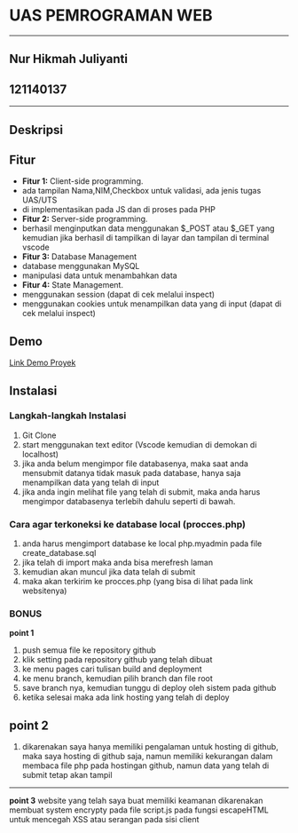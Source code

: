 # UAS PEMROGRAMAN WEB
----------------------------
## Nur Hikmah Juliyanti
## 121140137
----------------------------
## Deskripsi

## Fitur 

- **Fitur 1:** Client-side programming.
- ada tampilan Nama,NIM,Checkbox untuk validasi, ada jenis tugas UAS/UTS
- di implementasikan pada JS dan di proses pada PHP
- **Fitur 2:** Server-side programming.
- berhasil menginputkan data menggunakan $_POST atau $_GET yang kemudian jika berhasil di tampilkan di layar dan tampilan di terminal vscode
- **Fitur 3:** Database Management
- database menggunakan MySQL
- manipulasi data untuk menambahkan data
- **Fitur 4:** State Management.
- menggunakan session (dapat di cek melalui inspect)
- menggunakan cookies untuk menampilkan data yang di input (dapat di cek melalui inspect)

## Demo

[Link Demo Proyek](https://nurhikmah137.github.io/UAS-PEMWEB-nurhikmah-12140137/)


## Instalasi

### Langkah-langkah Instalasi

1. Git Clone
2. start menggunakan text editor (Vscode kemudian di demokan di localhost)
3. jika anda belum mengimpor file databasenya, maka saat anda mensubmit datanya tidak masuk pada database, hanya saja menampilkan data yang telah di input
4. jika anda ingin melihat file yang telah di submit, maka anda harus mengimpor databasenya terlebih dahulu seperti di bawah.
   
### Cara agar terkoneksi ke database local (procces.php)
1. anda harus mengimport database ke local php.myadmin pada file create_database.sql
2. jika telah di import maka anda bisa merefresh laman
3. kemudian akan muncul jika data telah di submit
4. maka akan terkirim ke procces.php (yang bisa di lihat pada link websitenya)

### BONUS
**point 1**
1. push semua file ke repository github 
2. klik setting pada repository github yang telah dibuat
3. ke menu pages cari tulisan build and deployment
4. ke menu branch, kemudian pilih branch dan file root
5. save branch nya, kemudian tunggu di deploy oleh sistem pada github
6. ketika selesai maka ada link hosting yang telah di deploy
   
**point 2**
--------------------------------------------------------------------------------------------------------------------
1. dikarenakan saya hanya memiliki pengalaman untuk hosting di github, maka saya hosting di github saja, namun memiliki kekurangan dalam membaca file php pada hostingan github, namun data yang telah di submit tetap akan tampil
--------------------------------------------------------------------------------------------------------------------

**point 3**
website yang telah saya buat memiliki keamanan dikarenakan membuat system encrypty pada file script.js pada fungsi
escapeHTML untuk mencegah XSS atau serangan pada sisi client

